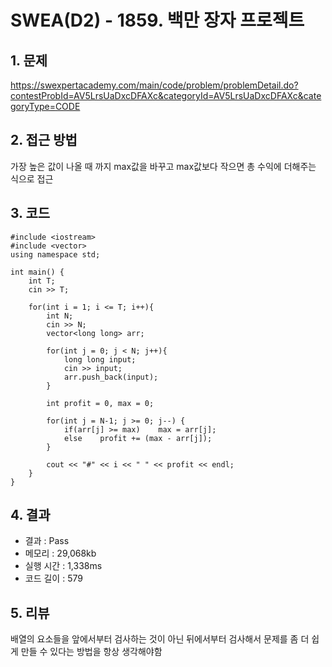 # SWEA(D2) - 1859. 백만 장자 프로젝트

## 1. 문제  
https://swexpertacademy.com/main/code/problem/problemDetail.do?contestProbId=AV5LrsUaDxcDFAXc&categoryId=AV5LrsUaDxcDFAXc&categoryType=CODE  
## 2. 접근 방법  
가장 높은 값이 나올 때 까지 max값을 바꾸고 max값보다 작으면 총 수익에 더해주는 식으로 접근
## 3. 코드  
```
#include <iostream>
#include <vector>
using namespace std;

int main() {
    int T;
    cin >> T;
    
    for(int i = 1; i <= T; i++){
        int N;
        cin >> N;
        vector<long long> arr;

        for(int j = 0; j < N; j++){
            long long input;
            cin >> input;
            arr.push_back(input);
        }

        int profit = 0, max = 0;

        for(int j = N-1; j >= 0; j--) {
            if(arr[j] >= max)    max = arr[j];
            else    profit += (max - arr[j]);
        }

        cout << "#" << i << " " << profit << endl;
    }
}
```
## 4. 결과
- 결과 : Pass 
- 메모리 : 29,068kb
- 실행 시간 : 1,338ms
- 코드 길이 : 579

## 5. 리뷰  
배열의 요소들을 앞에서부터 검사하는 것이 아닌 뒤에서부터 검사해서 문제를 좀 더 쉽게 만들 수 있다는 방법을 항상 생각해야함